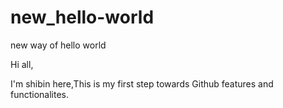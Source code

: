 # new_hello-world
new way of hello world

Hi all,

I'm shibin here,This is my first step towards Github features and functionalites.
